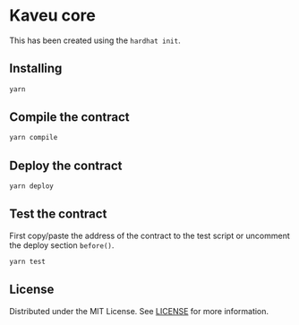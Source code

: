 # Kaveu core

This has been created using the `hardhat init`.

## Installing

```bash
yarn
```

## Compile the contract

```bash
yarn compile
```

## Deploy the contract

```bash
yarn deploy
```

## Test the contract

First copy/paste the address of the contract to the test script or uncomment the deploy section `before()`.

```bash
yarn test
```

## License

Distributed under the MIT License. See [LICENSE](LICENSE) for more information.
